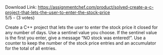 Download Link: https://assignmentchef.com/product/solved-create-a-c-project-that-lets-the-user-to-enter-the-stock-price
<br>
5/5 - (3 votes)

Create a C++ project that lets the user to enter the stock price it closed for any number of days. Use a sentinel value you choose. If the sentinel value is the first you enter, give a message “NO stock was entered!”. Use a counter to keep the number of the stock price entries and an accumulator for the total of all entries.

